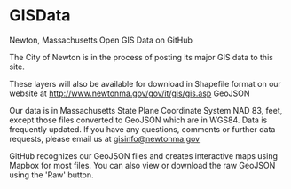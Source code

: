 # GISData
Newton, Massachusetts Open GIS Data on GitHub

The City of Newton is in the process of posting its major GIS data to this site. 

These layers will also be available for download in Shapefile format on our website at http://www.newtonma.gov/gov/it/gis/gis.asp
GeoJSON

Our data is in Massachusetts State Plane Coordinate System NAD 83, feet, except those files converted to GeoJSON which are in WGS84. Data is frequently updated. If you have any questions, comments or further data requests, please email us at gisinfo@newtonma.gov

GitHub recognizes our GeoJSON files and creates interactive maps using Mapbox for most files. You can also view or download the raw GeoJSON using the 'Raw' button.


